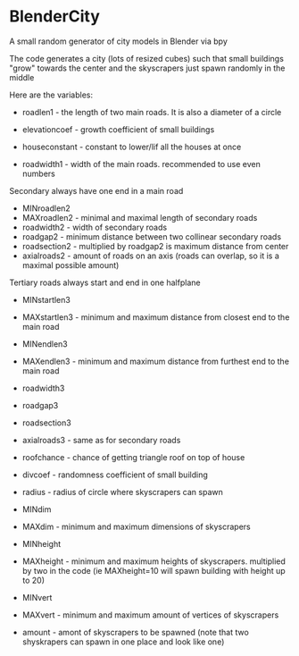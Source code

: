 # BlenderCity
A small random generator of city models in Blender via bpy

The code generates a city (lots of resized cubes) such that small buildings "grow" towards the center and the skyscrapers just spawn randomly in the middle

Here are the variables:
  - roadlen1 - the length of two main roads. It is also a diameter of a circle
  - elevationcoef - growth coefficient of small buildings
  - houseconstant - constant to lower/lif all the houses at once
  
  - roadwidth1 - width of the main roads. recommended to use even numbers
  
  Secondary always have one end in a main road
  - MINroadlen2 
  - MAXroadlen2 - minimal and maximal length of secondary roads 
  - roadwidth2 - width of secondary roads
  - roadgap2 - minimum distance between two collinear secondary roads
  - roadsection2 - multiplied by roadgap2 is maximum distance from center
  - axialroads2 - amount of roads on an axis (roads can overlap, so it is a maximal possible amount)
  
  Tertiary roads always start and end in one halfplane 
  - MINstartlen3
  - MAXstartlen3 - minimum and maximum distance from closest end to the main road
  - MINendlen3
  - MAXendlen3 - minimum and maximum distance from furthest end to the main road
  - roadwidth3 
  - roadgap3
  - roadsection3 
  - axialroads3 - same as for secondary roads
  
  - roofchance - chance of getting triangle roof on top of house 
  - divcoef - randomness coefficient of small building
  
  - radius - radius of circle where skyscrapers can spawn
  - MINdim 
  - MAXdim - minimum and maximum dimensions of skyscrapers
  - MINheight
  - MAXheight - minimum and maximum heights of skyscrapers. multiplied by two in the code (ie MAXheight=10 will spawn building with height up to 20)
  - MINvert
  - MAXvert - minimum and maximum amount of vertices of skyscrapers
  - amount - amont of skyscrapers to be spawned (note that two shyskrapers can spawn in one place and look like one) 




